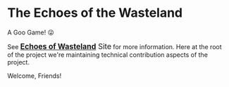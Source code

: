 # The Echoes of the Wasteland
A Goo Game! 😜

See <big>[**Echoes of Wasteland**](https://captainlugaru.github.io/the-echoes-of-wasteland/ "The Echoes of the Wasteland") Site</big> for more information.
Here at the root of the project we're maintaining technical contribution aspects of the project. 

Welcome, Friends!

